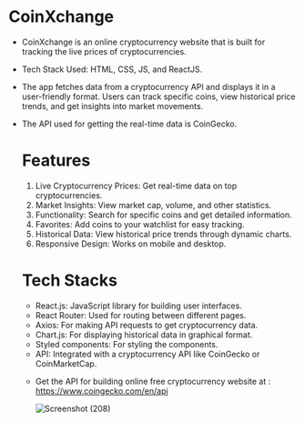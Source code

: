   # CoinXchange
   - CoinXchange is an online cryptocurrency website that is built for tracking the live prices of cryptocurrencies.
   -  Tech Stack Used: HTML, CSS, JS, and ReactJS.
   -  The app fetches data from a cryptocurrency API and displays it in a user-friendly format. Users can track specific coins,
      view historical price trends, and get insights into market movements.
   - The API used for getting the real-time data is CoinGecko.

     # Features
     1) Live Cryptocurrency Prices: Get real-time data on top cryptocurrencies.
     2) Market Insights: View market cap, volume, and other statistics.
     3) Functionality: Search for specific coins and get detailed information.
     4) Favorites: Add coins to your watchlist for easy tracking.
     5) Historical Data: View historical price trends through dynamic charts.
     6) Responsive Design: Works on mobile and desktop.

      # Tech Stacks
      -  React.js: JavaScript library for building user interfaces.
      -  React Router: Used for routing between different pages.
      -  Axios: For making API requests to get cryptocurrency data.
      -  Chart.js: For displaying historical data in graphical format.
      -  Styled components: For styling the components.
      -  API: Integrated with a cryptocurrency API like CoinGecko or CoinMarketCap.
    
      * Get the API for building online free cryptocurrency website at :
        https://www.coingecko.com/en/api
        
        ![Screenshot (208)](https://github.com/user-attachments/assets/17b3c8c3-50b6-45c1-b2c3-08d73a6c1015)

   
   
